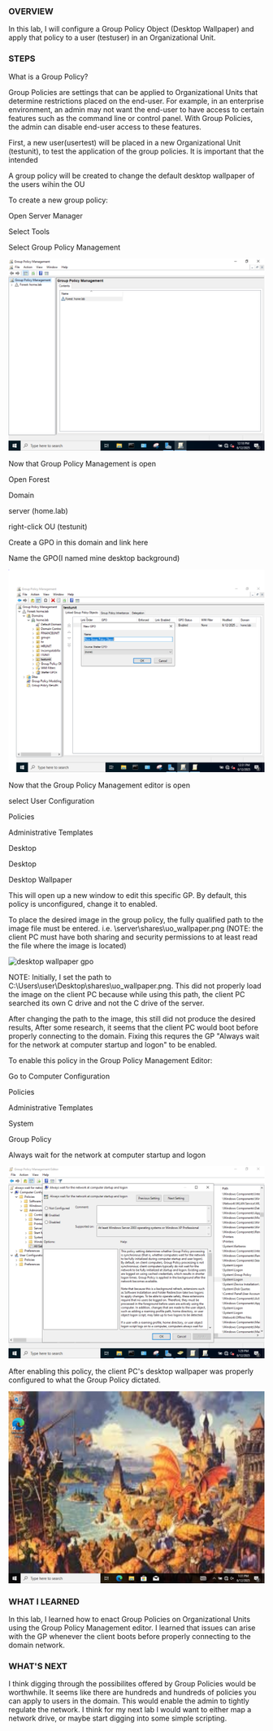 ### OVERVIEW

In this lab, I will configure a Group Policy Object (Desktop Wallpaper) and apply that policy to a user (testuser) in an Organizational Unit. 

### STEPS 

What is a Group Policy?

Group Policies are settings that can be applied to Organizational Units that determine restrictions placed on the end-user. For example, in an enterprise environment, an admin may not want the end-user to have access to certain features such as the command line or control panel. With Group Policies, the admin can disable end-user access to these features.

First, a new user(usertest) will be placed in a new Organizational Unit (testunit), to test the application of the group policies. It is important that the intended 

A group policy will be created to change the default desktop wallpaper of the users wihin the OU

To create a new group policy:

Open Server Manager

Select Tools

Select Group Policy Management

![group policy mgmt](screenshots/30.PNG)

Now that Group Policy Management is open

Open Forest

Domain

server (home.lab)

right-click OU (testunit)

Create a GPO in this domain and link here

Name the GPO(I named mine desktop background)

![creating a gpo](screenshots/31.PNG)

Now that the Group Policy Management editor is open

select User Configuration

Policies

Administrative Templates

Desktop

Desktop

Desktop Wallpaper

This will open up a new window to edit this specific GP. By default, this policy is unconfigured, change it to enabled. 

To place the desired image in the group policy, the fully qualified path to the image file must be entered. i.e. \\server\shares\uo_wallpaper.png (NOTE: the client PC must have both sharing and security permissions to at least read the file where the image is located)

![desktop wallpaper gpo](screenshots.32.PNG)

NOTE: Initially, I set the path to C:\Users\user\Desktop\shares\uo_wallpaper.png. This did not properly load the image on the client PC because while using this path, the client PC searched its own C drive and not the C drive of the server.

After changing the path to the image, this still did not produce the desired results, After some research, it seems that the client PC would boot before properly connecting to the domain. Fixing this requres the GP "Always wait for the network at computer startup and logon" to be enabled. 

To enable this policy in the Group Policy Management Editor:

Go to Computer Configuration

Policies 

Administrative Templates

System

Group Policy

Always wait for the network at computer startup and logon

![second policy](screenshots/33.PNG)

After enabling this policy, the client PC's desktop wallpaper was properly configured to what the Group Policy dictated. 

![ultima online](screenshots/34.PNG)

### WHAT I LEARNED

In this lab, I learned how to enact Group Policies on Organizational Units using the Group Policy Management editor. I learned that issues can arise with the GP whenever the client boots before properly connecting to the domain network.

### WHAT'S NEXT

I think digging through the possibilites offered by Group Policies would be worthwhile. It seems like there are hundreds and hundreds of policies you can apply to users in the domain. This would enable the admin to tightly regulate the network. I think for my next lab I would want to either map a network drive, or maybe start digging into some simple scripting. 